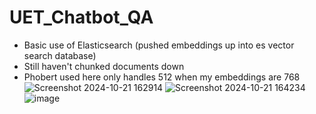 # UET_Chatbot_QA
- Basic use of Elasticsearch (pushed embeddings up into es vector search database)
- Still haven't chunked documents down
- Phobert used here only handles 512 when my embeddings are 768
![Screenshot 2024-10-21 162914](https://github.com/user-attachments/assets/b0c34614-4ef5-4235-ab9e-d3811408720e)
![Screenshot 2024-10-21 164234](https://github.com/user-attachments/assets/d3d71da9-f519-4810-90d1-0eb1fbe40bb1)
![image](https://github.com/user-attachments/assets/97dbace2-925e-4540-9711-f92b6ad45c1b)

